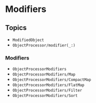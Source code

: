 # Modifiers

## Topics

- ``ModifiedObject``
- ``ObjectProcessor/modifier(_:)``


### Modifiers

- ``ObjectProcessorModifiers``
- ``ObjectProcessorModifiers/Map``
- ``ObjectProcessorModifiers/CompactMap``
- ``ObjectProcessorModifiers/FlatMap``
- ``ObjectProcessorModifiers/Filter``
- ``ObjectProcessorModifiers/Sort``
